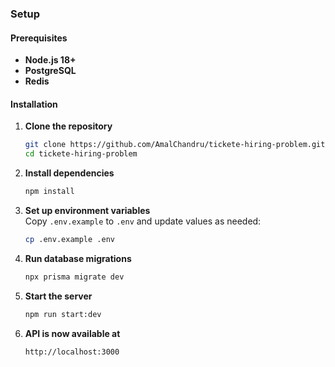 ### Setup  

#### Prerequisites  
- **Node.js 18+**  
- **PostgreSQL** 
- **Redis** 

#### Installation  

1. **Clone the repository**  
   ```sh
   git clone https://github.com/AmalChandru/tickete-hiring-problem.git
   cd tickete-hiring-problem
   ```  

2. **Install dependencies**  
   ```sh
   npm install
   ```  

3. **Set up environment variables**  
   Copy `.env.example` to `.env` and update values as needed:  
   ```sh
   cp .env.example .env
   ```  

4. **Run database migrations**  
   ```sh
   npx prisma migrate dev
   ```  

5. **Start the server**  
   ```sh
   npm run start:dev
   ```  

6. **API is now available at**  
   ```
   http://localhost:3000
   ```
